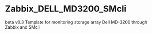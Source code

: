 # Zabbix_DELL_MD3200_SMcli
beta v0.3
Template for monitoring storage array Dell MD-3200 through Zabbix and SMcli
